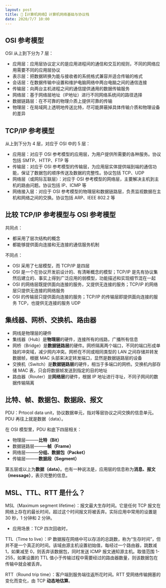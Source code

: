 ```yaml
---
layout: post
title: 📔【计算机网络】计算机网络基础与协议栈
date: 2020/7/7 10:00
---
```


## OSI 参考模型
OSI 从上到下分为 7 层：
* 应用层：应用层协议定义的是应用进程间的通信和交互的规则，不同的网络应用需要不同的应用层协议
* 表示层：把数据转换为能与接收者的系统格式兼容并适合传输的格式
* 会话层：在数据传输中设置和维护电脑网络中两台电脑之间的通信连接
* 传输层：向两台主机进程之间的通信提供通用的数据传输服务
* 网络层：基于网络层地址（IP地址）进行不同网络系统间的路径选择
* 数据链路层：在不可靠的物理介质上提供可靠的传输
* 物理层：在局域网上透明地传送比特，尽可能屏蔽掉具体传输介质和物理设备的差异

## TCP/IP 参考模型
从上到下分为 4 层，对应于 OSI 中的 5 层：
* 应用层：对应于 OSI 参考模型的应用层，为用户提供所需要的各种服务。协议包括 SMTP、HTTP、FTP 等
* 传输层：对应于 OSI 参考模型的传输层，为应用层实体提供端到端的通信功能，保证了数据包的顺序传送及数据的完整性。协议包括 TCP、UDP
* 网络层（或网际互联层）：对应于 OSI 参考模型的网络层，主要解决主机到主机的路由问题。协议包括 IP、ICMP 等
* 网络接入层：对应于 OSI 参考模型的物理层和数据链路层，负责监视数据在主机和网络之间的交换。协议包括 ARP、IEEE 802.2 等

## 比较 TCP/IP 参考模型与 OSI 参考模型
共同点：
* 都采用了层次结构的概念
* 都能够提供面向连接和无连接的通信服务机制

不同点：
* OSI 采用了七层模型，而 TCP/IP 是四层
* OSI 是一个在协议开发前设计的、有清晰概念的模型；TCP/IP 是先有协议集然后建立的、事实上得到广泛应用的弱模型，功能描述和实现细节混在一起
* OSI 的网络层既提供面向连接的服务，又提供无连接的服务；TCP/IP 的网络层只提供无连接的网络服务
* OSI 的传输层只提供面向连接的服务；TCP/IP 的传输层即提供面向连接的服务 TCP，也提供无连接的服务 UDP

## 集线器、网桥、交换机、路由器
* 网线是物理层的硬件
* 集线器（Hub）是**物理层**的硬件，连接所有的线路，广播所有信息
* 网桥（Bridge）是**数据链路层**的硬件。网桥隔离两个端口，不同的端口形成单独的冲突域，减少网内冲突。网桥在不同或相同类型的 LAN 之间存储并转发数据帧，根据 MAC 头部来决定转发端口，显然是数据链路层的设备
* 交换机（Switch）是**数据链路层**的硬件，相当于多端口的网桥。交换机内部存储 MAC 表，只会将数据帧发送到指定的目的地址
* 路由器（Router）是**网络层**的硬件，根据 IP 地址进行寻址，不同子网间的数据传输隔离

## 比特、帧、数据包、数据段、报文
PDU：Prtocol data unit，协议数据单元，指对等层协议之间交换的信息单元。PDU 再往上就是数据（data）。

在 OSI 模型里，PDU 和底下四层相关：
* 物理层———**比特（Bit）**
* 数据链路层———**帧（Frame）**
* 网络层———**分组、数据包（Packet）**
* 传输层———**数据段（Segment）**

第五层或以上为**数据（data）**。也有一种说法是，应用层的信息称为**消息、报文（message）**，表示完整的信息。

## MSL、TTL、RTT 是什么？
MSL（Maximum segment lifetime）：报文最大生存时间。它是任何 TCP 报文在网络上存在的最长时间，超过这个时间报文将被丢弃。实际应用中常用的设置是 30 秒，1 分钟和 2 分钟。
* 应用场景：TCP 四次回收时，

TTL（Time to live）：IP 数据报在网络中可以存活的总跳数，称为“生存时间”，但并不是一个真正的时间。该域由源主机设置初始值，每经过一个路由器，跳数减 1，如果减至 0，则丢弃该数据包，同时发送 ICMP 报文通知源主机。取值范围 1-255，如果设置的 TTL 值小于传输过程中需要经过的路由器数量，则该数据包在传输中就会被丢弃。

RTT（Round trip time）：客户端到服务端往返所花时间。RTT 受网络传输拥塞的变化而变化，由 TCP **动态地估算**。